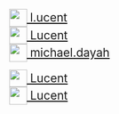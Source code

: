 <style>
a	{ font-size: 1.5em; display: block; line-height: 1.5 }
img	{ height: 1.5em; vertical-align: bottom; }
</style>

<a href="//www.instagram.com/l.ucent/"><img src="https://cdn.jsdelivr.net/npm/simple-icons@latest/icons/instagram.svg" /> l.ucent</a>
<a href="//twitter.com/Lucent/"><img src="https://cdn.jsdelivr.net/npm/simple-icons@latest/icons/twitter.svg" /> Lucent</a>
<a href="//facebook.com/michael.dayah"><img src="https://cdn.jsdelivr.net/npm/simple-icons@latest/icons/facebook.svg" /> michael.dayah</a>

<a href="//cash.app/$Lucent"><img src="https://cdn.jsdelivr.net/npm/simple-icons@latest/icons/cashapp.svg" /> Lucent</a>
<a href="//venmo.com/lucent"><img src="https://cdn.jsdelivr.net/npm/simple-icons@latest/icons/venmo.svg" /> Lucent</a>
